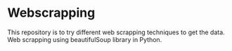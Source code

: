 # Webscrapping
This repository is to try different web scrapping techniques to get the data.
Web scrapping using beautifulSoup library in Python. 
